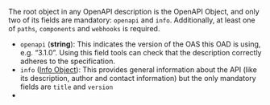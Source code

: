 The root object in any OpenAPI description is the OpenAPI Object, and only two of its fields are mandatory: `openapi` and `info`. Additionally, at least one of `paths`, `components` and `webhooks` is required.

- `openapi` (**string**): This indicates the version of the OAS this OAD is using, e.g. “3.1.0”. Using this field tools can check that the description correctly adheres to the specification.
- `info` ([Info Object](https://spec.openapis.org/oas/v3.1.0#info-object)): This provides general information about the API (like its description, author and contact information) but the only mandatory fields are `title` and `version`
- 